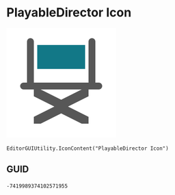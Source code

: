 # PlayableDirector Icon
![](/img/PlayableDirector%20Icon.png)

``` CSharp
EditorGUIUtility.IconContent("PlayableDirector Icon")
```
## GUID
```
-7419989374102571955
```
